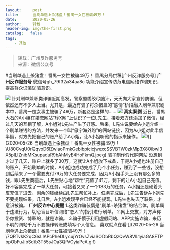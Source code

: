```yaml
---
layout:     post
title:      当刷单遇上杀猪盘！番禺一女性被骗49万！
date:       2020-05-26
author:     转载
header-img: img/the-first.png
catalog:   false
tags:
    - 其他
---
```


<blockquote><p>转载：广州反诈服务号<br>
来源：微信公众号</p></blockquote>

#当刷单遇上杀猪盘！番禺一女性被骗49万！
番禺分局供稿[广州反诈服务号]
**广州反诈服务号**
微信号gh_79f32a34aa8c
功能介绍宣传防范电信网络诈骗知识，提高群众识骗防骗意识。

![]({{site.baseurl}}/postimg/U80CvqU0rQqG0S0XG3fcRK4qGEDtzbMGYRSlZ6OzVrANAgHfMk7qTzp3tia5diaPPetkS2ASOkmlCIu9btqclibJw.gif)
针对刷单兼职类诈骗近期高发，警察蜀黍绞尽脑汁，天天向大家宣传防骗，但依然还有不少人上当。尤其是，最近有骗子将杀猪盘的“感情”桥段融入刷单兼职剧本中，番禺一位女事主被骗了49万，新套路是这样的……
![]({{site.baseurl}}/postimg/U80CvqU0rQqO8c5pEgviaqmUBv2NX05glfWXcchXcsTic585lqh0SIibicvAVPxP8yQpXEBPZHUkP6n9MDKSQHwuBw.gif)
**真实案例**
近日，番禺大石的A小姐在婚恋网站“珍X网”上认识了一位L先生，接着双方还添加了微信，经过几天的互相了解，A小姐对L先生产生了好感。后来，L先生说要给A小姐介绍一个刷单赚钱的方法，并发来一个叫“傲宇海外购”的网站链接，因为A小姐对此半信半疑，对方先把自己的账户给了A小姐，让A小姐听他的指示来操作。
![]({{site.baseurl}}/postimg/U80CvqU0rQqvoD6lZwiaoPmkGebibpicicjwNmeHMf6iblXFlhh1ueT3XGpX95Ysc7JfQgPsOql0Xqefmbiavjmu7oSg.jpeg)![](2020-05-26
当刷单遇上杀猪盘！番禺一女性被骗49万！\\U80CvqU0rQqvoD6lZwiaoPmkGebibpicicjwexcSSVBTW0zkMp3X8Oibwl3X5plLlZnibMKsupaduR9bAhMyE4HoFkmQ.jpeg)
骗子制作假代购网站
没想到才过了几天，账户上就多了30万，这就让A小姐放下戒备，于是A小姐也注册自己的账户。开始刷单的时候，A小姐也成功完成了几个小任务，赚到了一些钱，没想到后续来了一个需要支付79万的大任务要完成，因为A小姐手头上没有那么多的钱，跟L先生商量后，L先生贴心地“帮忙”充值了41万，剩下的让A小姐自己充值。好不容易完成了一单大任务，可接着又来了一个133万的任务，A小姐还是硬着头皮充值了进去，剩余的钱继续由L先生帮忙补上。任务完成后，L先生告诉A小姐先不要提现结果。几日后，A小姐发现平台已经不能提现，L先生也失去了联系，才意识被骗。
**广州反诈中心提醒**
1.这类诈骗伎俩是“刷单+杀猪盘”的结合体，刷单属于违法行为，切忌盲目听信网络“恋人”的指引进行刷单。
2.网上交友，对方声称带你投资、博彩的，就是诈骗。
3.骗子惯于利用虚假网站、APP实施诈骗，来历不明的网站千万不要操作转账或填写个人信息。
喜欢就点在看![](2020-05-26
当刷单遇上杀猪盘！番禺一女性被骗49万！\\7QRTvkK2qC6sLlAPcPheDLycujYrOvsZviaSODbRbQzQvW8VL1yiaGA8FTPbpObFuJibSdib3T55sJOa3QfVCyiaPcA.gif)
